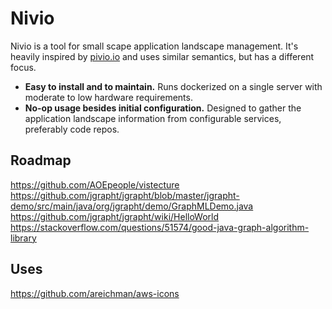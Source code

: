 # Nivio

Nivio is a tool for small scape application landscape management. It's heavily inspired by [pivio.io](http://pivio.io) and
 uses similar semantics, but has a different focus.

* **Easy to install and to maintain.** Runs dockerized on a single server with moderate to low
hardware requirements.
* **No-op usage besides initial configuration.** Designed to gather the application landscape information
from configurable services, preferably code repos.



## Roadmap

https://github.com/AOEpeople/vistecture
https://github.com/jgrapht/jgrapht/blob/master/jgrapht-demo/src/main/java/org/jgrapht/demo/GraphMLDemo.java
https://github.com/jgrapht/jgrapht/wiki/HelloWorld
https://stackoverflow.com/questions/51574/good-java-graph-algorithm-library


## Uses

https://github.com/areichman/aws-icons